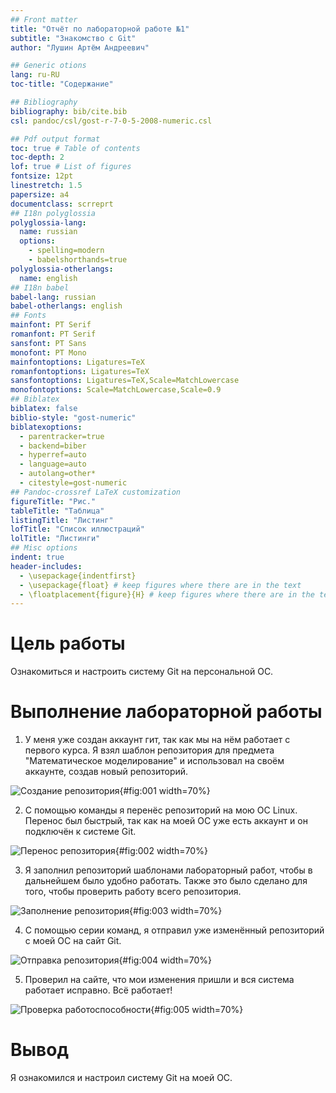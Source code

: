 ```yaml
---
## Front matter
title: "Отчёт по лабораторной работе №1" 
subtitle: "Знакомство с Git"
author: "Лушин Артём Андреевич"

## Generic otions
lang: ru-RU
toc-title: "Содержание"

## Bibliography
bibliography: bib/cite.bib
csl: pandoc/csl/gost-r-7-0-5-2008-numeric.csl

## Pdf output format
toc: true # Table of contents
toc-depth: 2
lof: true # List of figures
fontsize: 12pt
linestretch: 1.5
papersize: a4
documentclass: scrreprt
## I18n polyglossia
polyglossia-lang:
  name: russian
  options:
	- spelling=modern
	- babelshorthands=true
polyglossia-otherlangs:
  name: english
## I18n babel
babel-lang: russian
babel-otherlangs: english
## Fonts
mainfont: PT Serif
romanfont: PT Serif
sansfont: PT Sans
monofont: PT Mono
mainfontoptions: Ligatures=TeX
romanfontoptions: Ligatures=TeX
sansfontoptions: Ligatures=TeX,Scale=MatchLowercase
monofontoptions: Scale=MatchLowercase,Scale=0.9
## Biblatex
biblatex: false
biblio-style: "gost-numeric"
biblatexoptions:
  - parentracker=true
  - backend=biber
  - hyperref=auto
  - language=auto
  - autolang=other*
  - citestyle=gost-numeric
## Pandoc-crossref LaTeX customization
figureTitle: "Рис."
tableTitle: "Таблица"
listingTitle: "Листинг"
lofTitle: "Список иллюстраций"
lolTitle: "Листинги"
## Misc options
indent: true
header-includes:
  - \usepackage{indentfirst}
  - \usepackage{float} # keep figures where there are in the text
  - \floatplacement{figure}{H} # keep figures where there are in the text
---
```


# Цель работы

Ознакомиться и настроить систему Git на персональной ОС.

# Выполнение лабораторной работы

1) У меня уже создан аккаунт гит, так как мы на нём работает с первого курса. Я взял шаблон репозитория для предмета "Математическое моделирование" и использовал на своём аккаунте, создав новый репозиторий.

![Создание репозитория](/home/aalushin1/study_2024-2025_mathmod1/labs/lab1/report/image/1.jpg){#fig:001 width=70%} 

2) С помощью команды я перенёс репозиторий на мою ОС Linux. Перенос был быстрый, так как на моей ОС уже есть аккаунт и он подключён к системе Git. 

![Перенос репозитория](/home/aalushin1/study_2024-2025_mathmod1/labs/lab1/report/image/2.jpg){#fig:002 width=70%} 

3) Я заполнил репозиторий шаблонами лабораторный работ, чтобы в дальнейшем было удобно работать. Также это было сделано для того, чтобы проверить работу всего репозитория. 

![Заполнение репозитория](/home/aalushin1/study_2024-2025_mathmod1/labs/lab1/report/image/3.jpg){#fig:003 width=70%}

4) С помощью серии команд, я отправил уже изменённый репозиторий с моей ОС на сайт Git. 

![Отправка репозитория](/home/aalushin1/study_2024-2025_mathmod1/labs/lab1/report/image/4.jpg){#fig:004 width=70%}

5) Проверил на сайте, что мои изменения пришли и вся система работает исправно. Всё работает!

![Проверка работоспособности](/home/aalushin1/study_2024-2025_mathmod1/labs/lab1/report/image/5.jpg){#fig:005 width=70%} 

# Вывод 

Я ознакомился и настроил систему Git на моей ОС. 
